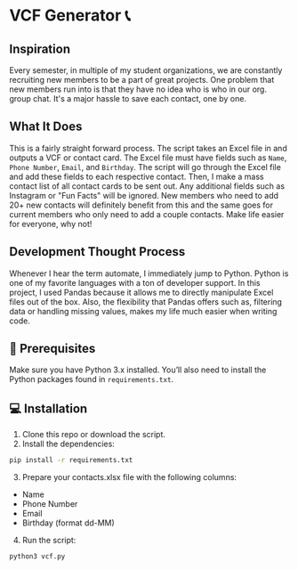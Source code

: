 # VCF Generator 📞

## Inspiration

Every semester, in multiple of my student organizations, we are constantly recruiting new members to be a part of great projects. One problem that new members run into is that they have no idea who is who in our org. group chat. It's a major hassle to save each contact, one by one.

## What It Does

This is a fairly straight forward process. The script takes an Excel file in and outputs a VCF or contact card. The Excel file must have fields such as `Name`, `Phone Number`, `Email`, and `Birthday`. The script will go through the Excel file and add these fields to each respective contact. Then, I make a mass contact list of all contact cards to be sent out. Any additional fields such as Instagram or "Fun Facts" will be ignored. New members who need to add 20+ new contacts will definitely benefit from this and the same goes for current members who only need to add a couple contacts. Make life easier for everyone, why not!

## Development Thought Process

Whenever I hear the term automate, I immediately jump to Python. Python is one of my favorite languages with a ton of developer support. In this project, I used Pandas because it allows me to directly manipulate Excel files out of the box. Also, the flexibility that Pandas offers such as, filtering data or handling missing values, makes my life much easier when writing code.

## 🔧 Prerequisites

Make sure you have Python 3.x installed. You’ll also need to install the Python packages found in `requirements.txt`.

## 💻 Installation

1. Clone this repo or download the script.
2. Install the dependencies:

```bash
pip install -r requirements.txt
```

3. Prepare your contacts.xlsx file with the following columns:

- Name
- Phone Number
- Email
- Birthday (format dd-MM)

4. Run the script:

```bash
python3 vcf.py
```

